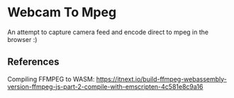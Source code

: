 # Webcam To Mpeg

An attempt to capture camera feed and encode direct to mpeg in the browser :)

## References

Compiling FFMPEG to WASM: https://itnext.io/build-ffmpeg-webassembly-version-ffmpeg-js-part-2-compile-with-emscripten-4c581e8c9a16